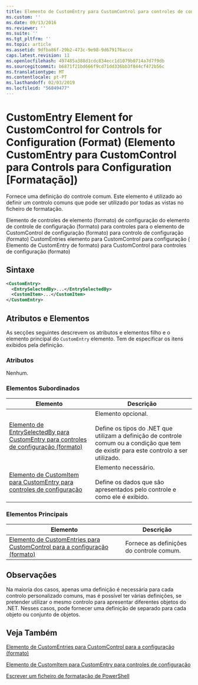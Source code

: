 ```yaml
---
title: Elemento de CustomEntry para CustomControl para controles de configuração (formato) | Documentos da Microsoft
ms.custom: ''
ms.date: 09/13/2016
ms.reviewer: ''
ms.suite: ''
ms.tgt_pltfrm: ''
ms.topic: article
ms.assetid: 9dfba86f-29b2-473c-9e98-9d679176acce
caps.latest.revision: 11
ms.openlocfilehash: 497485a388d1cdc834ecc1d1079b0714a7d7f9db
ms.sourcegitcommit: b6871f21bd666f9cd71dd336bb3f844cf472b56c
ms.translationtype: MT
ms.contentlocale: pt-PT
ms.lasthandoff: 02/03/2019
ms.locfileid: "56849477"
---
```

# <a name="customentry-element-for-customcontrol-for-controls-for-configuration-format"></a>CustomEntry Element for CustomControl for Controls for Configuration (Format) (Elemento CustomEntry para CustomControl para Controls para Configuration [Formatação])

Fornece uma definição do controle comum. Este elemento é utilizado ao definir um controlo comuns que pode ser utilizado por todas as vistas no ficheiro de formatação.

Elemento de controles de elemento (formato) de configuração do elemento de controle de configuração (formato) para controles para o elemento de CustomControl de configuração (formato) para controlo de configuração (formato) CustomEntries elemento para CustomControl para configuração ( Elemento de CustomEntry de formato) para CustomControl para controles de configuração (formato)

## <a name="syntax"></a>Sintaxe

```xml
<CustomEntry>
  <EntrySelectedBy>...</EntrySelectedBy>
  <CustomItem>...</CustomItem>
</CustomEntry>

```

## <a name="attributes-and-elements"></a>Atributos e Elementos

As secções seguintes descrevem os atributos e elementos filho e o elemento principal do `CustomEntry` elemento. Tem de especificar os itens exibidos pela definição.

### <a name="attributes"></a>Atributos

Nenhum.

### <a name="child-elements"></a>Elementos Subordinados

|Elemento|Descrição|
|-------------|-----------------|
|[Elemento de EntrySelectedBy para CustomEntry para controles de configuração (formato)](./entryselectedby-element-for-customentry-for-controls-for-configuration-format.md)|Elemento opcional.<br /><br /> Define os tipos do .NET que utilizam a definição de controle comum ou a condição que tem de existir para este controlo a ser utilizado.|
|[Elemento de CustomItem para CustomEntry para controles de configuração](./customitem-element-for-customentry-for-controls-for-configuration-format.md)|Elemento necessário.<br /><br /> Define os dados que são apresentados pelo controle e como ele é exibido.|

### <a name="parent-elements"></a>Elementos Principais

|Elemento|Descrição|
|-------------|-----------------|
|[Elemento de CustomEntries para CustomControl para a configuração (formato)](./customentries-element-for-customcontrol-for-controls-for-configuration-format.md)|Fornece as definições do controle comum.|

## <a name="remarks"></a>Observações

Na maioria dos casos, apenas uma definição é necessária para cada controlo personalizado comuns, mas é possível ter várias definições, se pretender utilizar o mesmo controlo para apresentar diferentes objetos do .NET. Nesses casos, pode fornecer uma definição de separado para cada objeto ou conjunto de objetos.

## <a name="see-also"></a>Veja Também

[Elemento de CustomEntries para CustomControl para a configuração (formato)](./customentries-element-for-customcontrol-for-controls-for-configuration-format.md)

[Elemento de CustomItem para CustomEntry para controles de configuração](./customitem-element-for-customentry-for-controls-for-configuration-format.md)

[Escrever um ficheiro de formatação de PowerShell](./writing-a-powershell-formatting-file.md)

